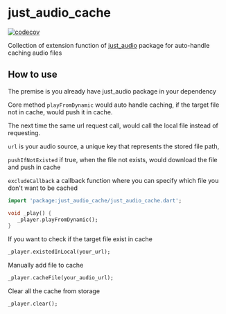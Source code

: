 # just_audio_cache

[![codecov](https://codecov.io/gh/lau1944/shark/branch/dev/graph/badge.svg?token=USH2YH4BK1)](https://pub.dev/packages/just_audio_cache)

Collection of extension function of [just_audio](https://pub.dev/packages/just_audio) package for auto-handle caching audio files

## How to use

<p> The premise is you already have just_audio package in your dependency </p>

Core method `playFromDynamic` would auto handle caching, if the target file not in cache, would push it in cache.

The next time the same url request call, would call the local file instead of requesting.

`url` is your audio source, a unique key that represents the stored file path,

`pushIfNotExisted` if true, when the file not exists, would download the file and push in cache

`excludeCallback` a callback function where you can specify which file you don't want to be cached
```dart
import 'package:just_audio_cache/just_audio_cache.dart';

void _play() {
   _player.playFromDynamic();
}
```

<p> If you want to check if the target file exist in cache </p>

```dart
_player.existedInLocal(your_url);
```

<p> Manually add file to cache </p>

```dart
_player.cacheFile(your_audio_url);
```

<p> Clear all the cache from storage </p>

``` dart
_player.clear();
```


